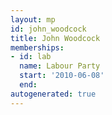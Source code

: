 ```yaml
---
layout: mp
id: john_woodcock
title: John Woodcock
memberships:
- id: lab
  name: Labour Party
  start: '2010-06-08'
  end: 
autogenerated: true
---
```

